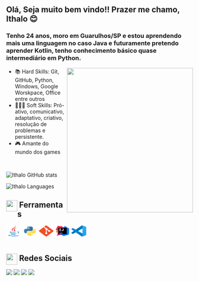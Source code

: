 ## Olá, Seja muito bem vindo!! Prazer me chamo, Ithalo 😊

### Tenho 24 anos, moro em Guarulhos/SP e estou aprendendo mais uma linguagem no caso Java e futuramente pretendo aprender Kotlin, tenho conhecimento básico quase intermediário em Python.



<img align="right" height ="390" width="340" src="https://user-images.githubusercontent.com/74038190/229223263-cf2e4b07-2615-4f87-9c38-e37600f8381a.gif">

- 📚 Hard Skills: Git, GitHub, Python, Windows, Google Worskpace, Office entre outros
- 🧍🏽‍♂️ Soft Skills: Pró-ativo, comunicativo, adaptativo, criativo, resolução de problemas e persistente.
- 🎮 Amante do mundo dos games 

<br/>

![Ithalo GitHub stats](https://github-readme-stats.vercel.app/api?username=ithalo20&show_icons=true&theme=tokyonight)

![Ithalo Languages](https://github-readme-stats.vercel.app/api/top-langs/?username=ithalo20&layout=compact&langs_count=10&theme=tokyonight)

## <img align="left" height ="30" width="30" src="https://user-images.githubusercontent.com/74038190/212284087-bbe7e430-757e-4901-90bf-4cd2ce3e1852.gif">&nbsp;Ferramentas

<div style="display: inline_block">
  <img align="center" alt="Java" height="30" width="40" src="https://raw.githubusercontent.com/devicons/devicon/master/icons/java/java-original.svg">
  <img align="center" alt="Python" height="30" width="40" src="https://raw.githubusercontent.com/devicons/devicon/master/icons/python/python-original.svg">
  <img align="center" alt="Git" height="30" width="40" src="https://raw.githubusercontent.com/devicons/devicon/master/icons/git/git-original.svg">
  <img align="center" alt="Vscode" height="30" width="40" src="https://raw.githubusercontent.com/devicons/devicon/master/icons/intellij/intellij-original.svg">
  <img align="center" alt="Vscode" height="30" width="40" src="https://raw.githubusercontent.com/devicons/devicon/master/icons/vscode/vscode-original.svg">
</div>

<br>

## <img align="left" height ="30" width="30" src="https://user-images.githubusercontent.com/74038190/240815616-7b282ec6-fcc3-4600-90a7-2c3140549f58.gif">&nbsp;Redes Sociais

<div> 
  <a href="https://www.linkedin.com/in/it20" target="_blank"><img src="https://img.shields.io/badge/-LinkedIn-%230077B5?style=for-the-badge&logo=linkedin&logoColor=white" target="_blank"></a>
  <a href="https://instagram.com/ithalolaurentino" target="_blank"><img src="https://img.shields.io/badge/-Instagram-%23E4405F?style=for-the-badge&logo=instagram&logoColor=white" target="_blank"></a>
  <a href="https://www.facebook.com/ithalolaurentino" target="_blank"><img src="https://img.shields.io/badge/Facebook-1877F2?style=for-the-badge&logo=facebook&logoColor=white"></a> 
  <a href="https://github.com/ithalo20" target="_blank"><img src="https://img.shields.io/badge/GitHub-100000?style=for-the-badge&logo=github&logoColor=white"></a> 
</div>